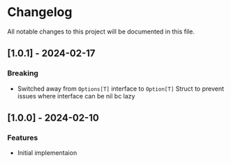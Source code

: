 # Changelog

All notable changes to this project will be documented in this file.

## [1.0.1] - 2024-02-17

### Breaking

- Switched away from `Options[T]` interface to `Option[T]` Struct to prevent issues where interface can be nil bc lazy

## [1.0.0] - 2024-02-10

### Features

- Initial implementaion

<!-- generated by git-cliff -->
